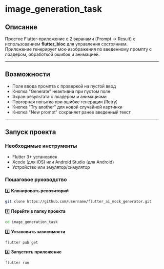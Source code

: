 # image_generation_task


## Описание
Простое Flutter-приложение с 2 экранами (Prompt → Result) с использованием **flutter_bloc** для управления состоянием.  
Приложение генерирует мок-изображения по введенному промпту с лоадером, обработкой ошибок и анимацией.

---

## Возможности
- Поле ввода промпта с проверкой на пустой ввод
- Кнопка "Generate" неактивна при пустом поле
- Экран результата с лоадером и анимациями
- Повторная попытка при ошибке генерации (Retry)
- Кнопка "Try another" для новой случайной картинки
- Кнопка "New prompt" сохраняет ранее введенный текст

---

## Запуск проекта

### Необходимые инструменты
- Flutter 3+ установлен
- Xcode (для iOS) или Android Studio (для Android)
- Устройство или эмулятор/симулятор

### Пошаговое руководство

1️⃣ **Клонировать репозиторий**
```bash
git clone https://github.com/username/flutter_ai_mock_generator.git
```
2️⃣ **Перейти в папку проекта**
```bash
cd image_generation_task
```
3️⃣ **Установить зависимости**
```bash
flutter pub get
```
4️⃣ **Запустить приложение**
```bash
flutter run
```

